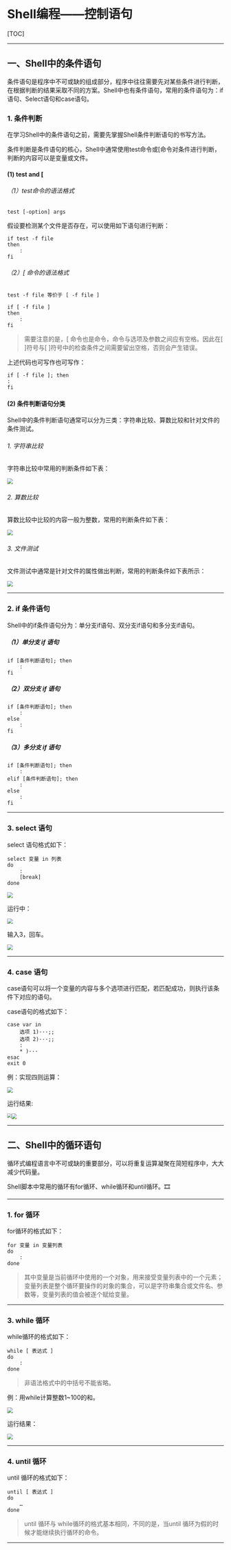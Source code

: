# Shell编程——控制语句

[TOC]

---



## 一、Shell中的条件语句

条件语句是程序中不可或缺的组成部分，程序中往往需要先对某些条件进行判断，在根据判断的结果采取不同的方案。Shell中也有条件语句，常用的条件语句为：if语句、Select语句和case语句。

### 1. 条件判断

​	在学习Shell中的条件语句之前，需要先掌握Shell条件判断语句的书写方法。

​	条件判断是条件语句的核心，Shell中通常使用test命令或[命令对条件进行判断，判断的内容可以是变量或文件。

<!--前文提到，每个脚本程序的末尾最好加上exit命令，以便提供该脚本返回值给其他脚本程序，而这些退出码往往应用于条件判断中。-->

#### (1) test and [

###### （1）test命令的语法格式

```shell
test [-option] args
```

假设要检测某个文件是否存在，可以使用如下语句进行判断：

```shell
if test -f file
then
	:
fi
```

###### （2）[ 命令的语法格式

```shell
test -f file 等价于 [ -f file ]
```

```shell
if [ -f file ]
then
	:
fi
```

> 需要注意的是，[ 命令也是命令，命令与选项及参数之间应有空格。因此在[ ]符号与[ ]符号中的检查条件之间需要留出空格，否则会产生错误。

上述代码也可写作也可写作：

```shell
if [ -f file ]; then
:
fi
```

#### (2) 条件判断语句分类

Shell中的条件判断语句通常可以分为三类：字符串比较、算数比较和针对文件的条件测试。

###### 1. 字符串比较

字符串比较中常用的判断条件如下表：

<img src="https://github.com/terminator-128/FairLand.github.io/raw/master/pictures/condition_judge_script.png" style="zoom:80%;" />

###### 2. 算数比较

算数比较中比较的内容一般为整数，常用的判断条件如下表：

<img src="https://github.com/terminator-128/FairLand.github.io/raw/master/pictures/condition_judge_script_number.png" style="zoom:80%;" />

###### 3. 文件测试

文件测试中通常是针对文件的属性做出判断，常用的判断条件如下表所示：

<img src="https://github.com/terminator-128/FairLand.github.io/raw/master/pictures/condition_judge_script_file.png" style="zoom:80%;" />

---

### 2. if 条件语句

Shell中的if条件语句分为：单分支if语句、双分支if语句和多分支if语句。

##### （1）单分支 if 语句

```shell
if [条件判断语句]; then
	:
fi
```

##### （2）双分支 if 语句

```shell
if [条件判断语句]; then
	:
else
	:
fi
```

##### （3）多分支 if 语句

```shell
if [条件判断语句]; then
	:
elif [条件判断语句]; then
	:
else
	:
fi
```

---

### 3. select 语句

select 语句格式如下：

```shell
select 变量 in 列表
do
	:
	[break]
done
```

<!--Shell中select语句可以将选项列表做出类似目录的形式，以交互的形式选择列表中的数据，传入select语句中的主体部分加以执行。-->

<img src="https://github.com/terminator-128/FairLand.github.io/raw/master/pictures/shell_select_script_use.jpg" style="zoom:80%;" />

运行中：

<img src="https://github.com/terminator-128/FairLand.github.io/raw/master/pictures/shell_select_script_use_runtime.jpg" style="zoom:80%;" />

输入3，回车。

<img src="https://github.com/terminator-128/FairLand.github.io/raw/master/pictures/shell_select_script_use_runtime2.jpg" style="zoom:80%;" />

---

### 4. case 语句

​	case语句可以将一个变量的内容与多个选项进行匹配，若匹配成功，则执行该条件下对应的语句。

case语句的格式如下：

```shell
case var in
	选项 1)···;;
	选项 2)···;;
	:
	* )···
esac
exit 0
```

例：实现四则运算：

<img src="https://github.com/terminator-128/FairLand.github.io/raw/master/pictures/shell_script_fournumber_calculate.jpg" style="zoom:80%;" />

运行结果:

<img src="https://github.com/terminator-128/FairLand.github.io/raw/master/pictures/shell_script_fournumber_calculate_runtime.jpg" style="zoom:80%;" />

<img src="https://github.com/terminator-128/FairLand.github.io/raw/master/pictures/case_another_shell.png" style="zoom: 60%;float:left" />

---



## 二、Shell中的循环语句

循环式编程语言中不可或缺的重要部分，可以将重复运算凝聚在简短程序中，大大减少代码量。

Shell脚本中常用的循环有for循环、while循环和until循环。:film_strip:

---

### 1. for 循环

for循环的格式如下：

```shell
for 变量 in 变量列表
do
	:
done
```

> 其中变量是当前循环中使用的一个对象，用来接受变量列表中的一个元素；变量列表是整个循环要操作的对象的集合，可以是字符串集合或文件名、参数等，变量列表的值会被逐个赋给变量。

<!--每个变量可以用引号单独引起来，但是不能将整个列表置于一对引号中，因为一对引号引起来的值会被视为一个变量-->

---

### 3. while 循环

while循环的格式如下：

```shell
while [ 表达式 ]
do
	:
done
```

>  非语法格式中的中括号不能省略。

例：用while计算整数1~100的和。

<img src="https://github.com/terminator-128/FairLand.github.io/raw/master/pictures/shell_while_script .jpg" style="zoom:80%;" />

运行结果：

<img src="https://github.com/terminator-128/FairLand.github.io/raw/master/pictures/shell_while_script_runtime.jpg" style="zoom:80%;" />

---

### 4. until 循环

until 循环的格式如下：

```shell
until [ 表达式 ]
do
	…
done
```

> until 循环与 while循环的格式基本相同，不同的是，当until 循环为假的时候才能继续执行循环的命令。

---